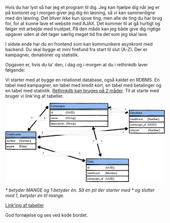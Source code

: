 Hvis du har lyst så har jeg et program til dig.
Jeg kan hjælpe dig når jeg er på kontoret og i morgen giver jeg dig én løsning, så vi kan sammenligne med din løsning.
Det bliver ikke kun sjove ting, men alle de ting du har brug for, for at kunne lave et website med AJAX.
Det kommer til at gå hurtigt og følger mit arbejde med trustpet. På den måde kan jeg både give dig rigtige opgaver
uden at det tager særlig meget tid fra det som jeg skal lave.

I sidste ende har du en frontend som kan kommunikere asynkront med backend.
Du skal bygge et mini firefund fra start til slut (A-Z). Der er kampagner, donationer og statistik.

Opgaven er, hvis du ta' den, i dag og i morgen at du i rethinkdb laver følgende:

Vi starter med at bygge en relationel database, også kaldet en RDBMS.
En tabel med kampagner, en tabel med kredit kort, en tabel med betalinger og en tabel med statistik.
[Rethinkdb kan bruges på 2 måder](https://rethinkdb.com/docs/data-modeling/).
Til at starte med bruger vi link'ing af tabeller.

![Table relations](sql1.png)

*\* betyder MANGE og 1 betyder én. Så en pil der starter med * og slutter med 1, betyder én til mange.*

[Link'ing af tabeller](https://rethinkdb.com/docs/table-joins/)

God fornøjelse og ses ved kode bordet.
